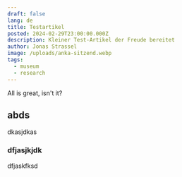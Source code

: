 ```yaml
---
draft: false
lang: de
title: Testartikel
posted: 2024-02-29T23:00:00.000Z
description: Kleiner Test-Artikel der Freude bereitet
author: Jonas Strassel
image: /uploads/anka-sitzend.webp
tags:
  - museum
  - research
---
```


All is great, isn't it?

## abds

dkasjdkas

### dfjasjkjdk

dfjaskfksd
